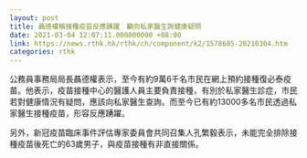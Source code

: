 ```yaml
---
layout: post
title: 聶德權稱接種疫苗反應踴躍　籲向私家醫生詢健康疑問
date: 2021-03-04 12:07:11.000000000 +08:00
link: https://news.rthk.hk/rthk/ch/component/k2/1578685-20210304.htm
categories: rthk
---
```


公務員事務局局長聶德權表示，至今有約9萬6千名市民在網上預約接種復必泰疫苗。他表示，疫苗接種中心的醫護人員主要負責接種，有別於私家醫生診症，市民若對健康情況有疑問，應該向私家醫生查詢。而至今已有約13000多名市民透過私家醫生接種疫苗，形容反應踴躍。

另外，新冠疫苗臨床事件評估專家委員會共同召集人孔繁毅表示，未能完全排除接種疫苗後死亡的63歲男子，與疫苗接種有非直接關係。
